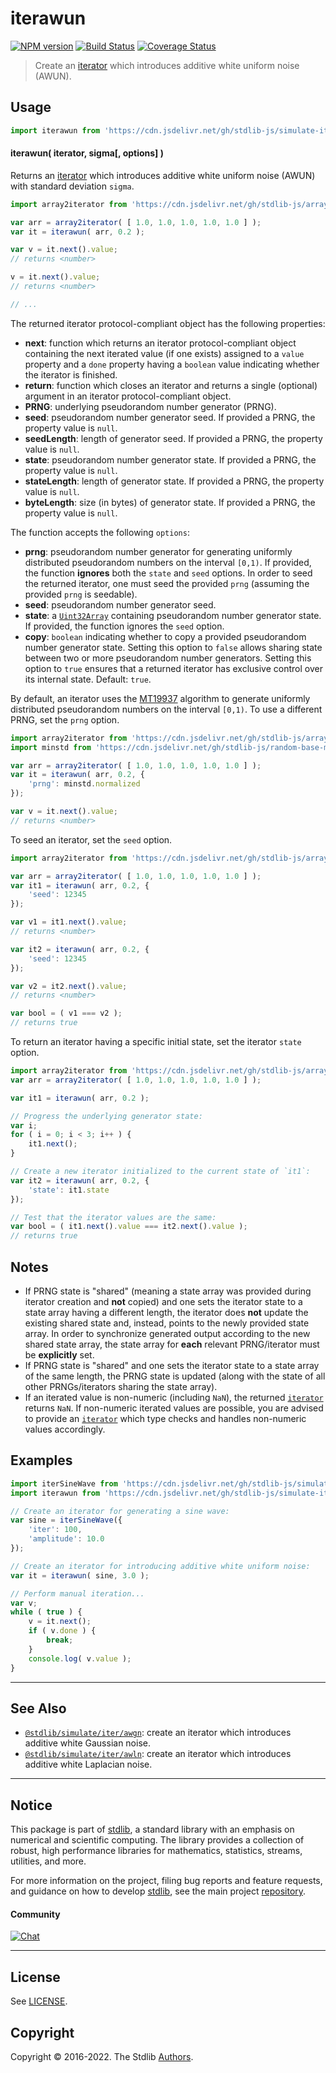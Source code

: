 <!--

@license Apache-2.0

Copyright (c) 2019 The Stdlib Authors.

Licensed under the Apache License, Version 2.0 (the "License");
you may not use this file except in compliance with the License.
You may obtain a copy of the License at

   http://www.apache.org/licenses/LICENSE-2.0

Unless required by applicable law or agreed to in writing, software
distributed under the License is distributed on an "AS IS" BASIS,
WITHOUT WARRANTIES OR CONDITIONS OF ANY KIND, either express or implied.
See the License for the specific language governing permissions and
limitations under the License.

-->

# iterawun

[![NPM version][npm-image]][npm-url] [![Build Status][test-image]][test-url] [![Coverage Status][coverage-image]][coverage-url] <!-- [![dependencies][dependencies-image]][dependencies-url] -->

> Create an [iterator][mdn-iterator-protocol] which introduces additive white uniform noise (AWUN).

<section class="intro">

</section>

<!-- /.intro -->

<!-- Package usage documentation. -->



<section class="usage">

## Usage

```javascript
import iterawun from 'https://cdn.jsdelivr.net/gh/stdlib-js/simulate-iter-awun@deno/mod.js';
```

#### iterawun( iterator, sigma\[, options] )

Returns an [iterator][mdn-iterator-protocol] which introduces additive white uniform noise (AWUN) with standard deviation `sigma`.

```javascript
import array2iterator from 'https://cdn.jsdelivr.net/gh/stdlib-js/array-to-iterator@deno/mod.js';

var arr = array2iterator( [ 1.0, 1.0, 1.0, 1.0, 1.0 ] );
var it = iterawun( arr, 0.2 );

var v = it.next().value;
// returns <number>

v = it.next().value;
// returns <number>

// ...
```

The returned iterator protocol-compliant object has the following properties:

-   **next**: function which returns an iterator protocol-compliant object containing the next iterated value (if one exists) assigned to a `value` property and a `done` property having a `boolean` value indicating whether the iterator is finished.
-   **return**: function which closes an iterator and returns a single (optional) argument in an iterator protocol-compliant object.
-   **PRNG**: underlying pseudorandom number generator (PRNG).
-   **seed**: pseudorandom number generator seed. If provided a PRNG, the property value is `null`.
-   **seedLength**: length of generator seed. If provided a PRNG, the property value is `null`.
-   **state**: pseudorandom number generator state. If provided a PRNG, the property value is `null`.
-   **stateLength**: length of generator state. If provided a PRNG, the property value is `null`.
-   **byteLength**: size (in bytes) of generator state. If provided a PRNG, the property value is `null`.

The function accepts the following `options`:

-   **prng**: pseudorandom number generator for generating uniformly distributed pseudorandom numbers on the interval `[0,1)`. If provided, the function **ignores** both the `state` and `seed` options. In order to seed the returned iterator, one must seed the provided `prng` (assuming the provided `prng` is seedable).
-   **seed**: pseudorandom number generator seed.
-   **state**: a [`Uint32Array`][@stdlib/array/uint32] containing pseudorandom number generator state. If provided, the function ignores the `seed` option.
-   **copy**: `boolean` indicating whether to copy a provided pseudorandom number generator state. Setting this option to `false` allows sharing state between two or more pseudorandom number generators. Setting this option to `true` ensures that a returned iterator has exclusive control over its internal state. Default: `true`.

By default, an iterator uses the [MT19937][@stdlib/random/base/mt19937] algorithm to generate uniformly distributed pseudorandom numbers on the interval `[0,1)`. To use a different PRNG, set the `prng` option.

```javascript
import array2iterator from 'https://cdn.jsdelivr.net/gh/stdlib-js/array-to-iterator@deno/mod.js';
import minstd from 'https://cdn.jsdelivr.net/gh/stdlib-js/random-base-minstd-shuffle@deno/mod.js';

var arr = array2iterator( [ 1.0, 1.0, 1.0, 1.0, 1.0 ] );
var it = iterawun( arr, 0.2, {
    'prng': minstd.normalized
});

var v = it.next().value;
// returns <number>
```

To seed an iterator, set the `seed` option.

```javascript
import array2iterator from 'https://cdn.jsdelivr.net/gh/stdlib-js/array-to-iterator@deno/mod.js';

var arr = array2iterator( [ 1.0, 1.0, 1.0, 1.0, 1.0 ] );
var it1 = iterawun( arr, 0.2, {
    'seed': 12345
});

var v1 = it1.next().value;
// returns <number>

var it2 = iterawun( arr, 0.2, {
    'seed': 12345
});

var v2 = it2.next().value;
// returns <number>

var bool = ( v1 === v2 );
// returns true
```

To return an iterator having a specific initial state, set the iterator `state` option.

```javascript
import array2iterator from 'https://cdn.jsdelivr.net/gh/stdlib-js/array-to-iterator@deno/mod.js';
var arr = array2iterator( [ 1.0, 1.0, 1.0, 1.0, 1.0 ] );

var it1 = iterawun( arr, 0.2 );

// Progress the underlying generator state:
var i;
for ( i = 0; i < 3; i++ ) {
    it1.next();
}

// Create a new iterator initialized to the current state of `it1`:
var it2 = iterawun( arr, 0.2, {
    'state': it1.state
});

// Test that the iterator values are the same:
var bool = ( it1.next().value === it2.next().value );
// returns true
```

</section>

<!-- /.usage -->

<!-- Package usage notes. Make sure to keep an empty line after the `section` element and another before the `/section` close. -->

<section class="notes">

## Notes

-   If PRNG state is "shared" (meaning a state array was provided during iterator creation and **not** copied) and one sets the iterator state to a state array having a different length, the iterator does **not** update the existing shared state and, instead, points to the newly provided state array. In order to synchronize generated output according to the new shared state array, the state array for **each** relevant PRNG/iterator must be **explicitly** set.
-   If PRNG state is "shared" and one sets the iterator state to a state array of the same length, the PRNG state is updated (along with the state of all other PRNGs/iterators sharing the state array).
-   If an iterated value is non-numeric (including `NaN`), the returned [`iterator`][mdn-iterator-protocol] returns `NaN`. If non-numeric iterated values are possible, you are advised to provide an [`iterator`][mdn-iterator-protocol] which type checks and handles non-numeric values accordingly.

</section>

<!-- /.notes -->

<!-- Package usage examples. -->

<section class="examples">

## Examples

<!-- eslint no-undef: "error" -->

```javascript
import iterSineWave from 'https://cdn.jsdelivr.net/gh/stdlib-js/simulate-iter-sine-wave@deno/mod.js';
import iterawun from 'https://cdn.jsdelivr.net/gh/stdlib-js/simulate-iter-awun@deno/mod.js';

// Create an iterator for generating a sine wave:
var sine = iterSineWave({
    'iter': 100,
    'amplitude': 10.0
});

// Create an iterator for introducing additive white uniform noise:
var it = iterawun( sine, 3.0 );

// Perform manual iteration...
var v;
while ( true ) {
    v = it.next();
    if ( v.done ) {
        break;
    }
    console.log( v.value );
}
```

</section>

<!-- /.examples -->

<!-- Section to include cited references. If references are included, add a horizontal rule *before* the section. Make sure to keep an empty line after the `section` element and another before the `/section` close. -->

<section class="references">

</section>

<!-- /.references -->

<!-- Section for related `stdlib` packages. Do not manually edit this section, as it is automatically populated. -->

<section class="related">

* * *

## See Also

-   <span class="package-name">[`@stdlib/simulate/iter/awgn`][@stdlib/simulate/iter/awgn]</span><span class="delimiter">: </span><span class="description">create an iterator which introduces additive white Gaussian noise.</span>
-   <span class="package-name">[`@stdlib/simulate/iter/awln`][@stdlib/simulate/iter/awln]</span><span class="delimiter">: </span><span class="description">create an iterator which introduces additive white Laplacian noise.</span>

</section>

<!-- /.related -->

<!-- Section for all links. Make sure to keep an empty line after the `section` element and another before the `/section` close. -->


<section class="main-repo" >

* * *

## Notice

This package is part of [stdlib][stdlib], a standard library with an emphasis on numerical and scientific computing. The library provides a collection of robust, high performance libraries for mathematics, statistics, streams, utilities, and more.

For more information on the project, filing bug reports and feature requests, and guidance on how to develop [stdlib][stdlib], see the main project [repository][stdlib].

#### Community

[![Chat][chat-image]][chat-url]

---

## License

See [LICENSE][stdlib-license].


## Copyright

Copyright &copy; 2016-2022. The Stdlib [Authors][stdlib-authors].

</section>

<!-- /.stdlib -->

<!-- Section for all links. Make sure to keep an empty line after the `section` element and another before the `/section` close. -->

<section class="links">

[npm-image]: http://img.shields.io/npm/v/@stdlib/simulate-iter-awun.svg
[npm-url]: https://npmjs.org/package/@stdlib/simulate-iter-awun

[test-image]: https://github.com/stdlib-js/simulate-iter-awun/actions/workflows/test.yml/badge.svg?branch=main
[test-url]: https://github.com/stdlib-js/simulate-iter-awun/actions/workflows/test.yml?query=branch:main

[coverage-image]: https://img.shields.io/codecov/c/github/stdlib-js/simulate-iter-awun/main.svg
[coverage-url]: https://codecov.io/github/stdlib-js/simulate-iter-awun?branch=main

<!--

[dependencies-image]: https://img.shields.io/david/stdlib-js/simulate-iter-awun.svg
[dependencies-url]: https://david-dm.org/stdlib-js/simulate-iter-awun/main

-->

[chat-image]: https://img.shields.io/gitter/room/stdlib-js/stdlib.svg
[chat-url]: https://gitter.im/stdlib-js/stdlib/

[stdlib]: https://github.com/stdlib-js/stdlib

[stdlib-authors]: https://github.com/stdlib-js/stdlib/graphs/contributors

[umd]: https://github.com/umdjs/umd
[es-module]: https://developer.mozilla.org/en-US/docs/Web/JavaScript/Guide/Modules

[deno-url]: https://github.com/stdlib-js/simulate-iter-awun/tree/deno
[umd-url]: https://github.com/stdlib-js/simulate-iter-awun/tree/umd
[esm-url]: https://github.com/stdlib-js/simulate-iter-awun/tree/esm
[branches-url]: https://github.com/stdlib-js/simulate-iter-awun/blob/main/branches.md

[stdlib-license]: https://raw.githubusercontent.com/stdlib-js/simulate-iter-awun/main/LICENSE

[mdn-iterator-protocol]: https://developer.mozilla.org/en-US/docs/Web/JavaScript/Reference/Iteration_protocols#The_iterator_protocol

[@stdlib/array/uint32]: https://github.com/stdlib-js/array-uint32/tree/deno

[@stdlib/random/base/mt19937]: https://github.com/stdlib-js/random-base-mt19937/tree/deno

<!-- <related-links> -->

[@stdlib/simulate/iter/awgn]: https://github.com/stdlib-js/simulate-iter-awgn/tree/deno

[@stdlib/simulate/iter/awln]: https://github.com/stdlib-js/simulate-iter-awln/tree/deno

<!-- </related-links> -->

</section>

<!-- /.links -->
